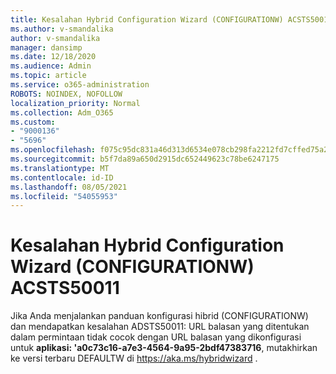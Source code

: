 ```yaml
---
title: Kesalahan Hybrid Configuration Wizard (CONFIGURATIONW) ACSTS50011
ms.author: v-smandalika
author: v-smandalika
manager: dansimp
ms.date: 12/18/2020
ms.audience: Admin
ms.topic: article
ms.service: o365-administration
ROBOTS: NOINDEX, NOFOLLOW
localization_priority: Normal
ms.collection: Adm_O365
ms.custom:
- "9000136"
- "5696"
ms.openlocfilehash: f075c95dc831a46d313d6534e078cb298fa2212fd7cffed75a2953e7e80603a9
ms.sourcegitcommit: b5f7da89a650d2915dc652449623c78be6247175
ms.translationtype: MT
ms.contentlocale: id-ID
ms.lasthandoff: 08/05/2021
ms.locfileid: "54055953"
---
```

# <a name="hybrid-configuration-wizard-hcw-error-acsts50011"></a>Kesalahan Hybrid Configuration Wizard (CONFIGURATIONW) ACSTS50011

Jika Anda menjalankan panduan konfigurasi hibrid (CONFIGURATIONW) dan mendapatkan kesalahan ADSTS50011: URL balasan yang ditentukan dalam permintaan tidak cocok dengan URL balasan yang dikonfigurasi untuk **aplikasi: 'a0c73c16-a7e3-4564-9a95-2bdf47383716**, mutakhirkan ke versi terbaru DEFAULTW di https://aka.ms/hybridwizard .




